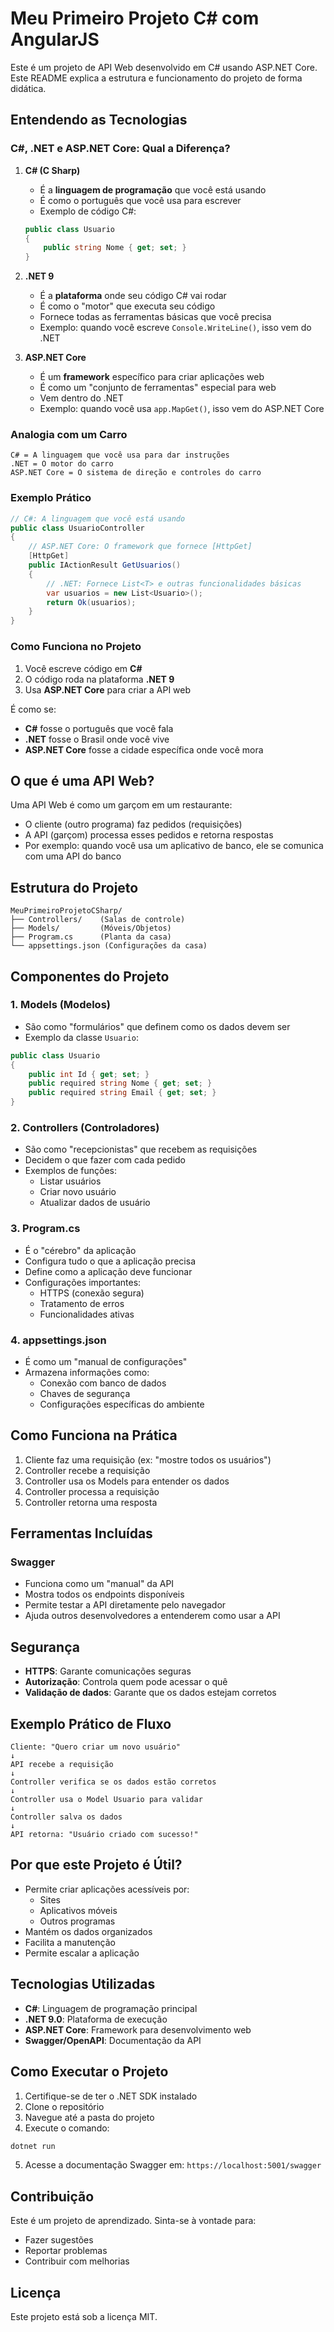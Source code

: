 # Meu Primeiro Projeto C# com AngularJS

Este é um projeto de API Web desenvolvido em C# usando ASP.NET Core. Este README explica a estrutura e funcionamento do projeto de forma didática.

## Entendendo as Tecnologias

### C#, .NET e ASP.NET Core: Qual a Diferença?

1. **C# (C Sharp)**
   - É a **linguagem de programação** que você está usando
   - É como o português que você usa para escrever
   - Exemplo de código C#:
   ```csharp
   public class Usuario
   {
       public string Nome { get; set; }
   }
   ```

2. **.NET 9**
   - É a **plataforma** onde seu código C# vai rodar
   - É como o "motor" que executa seu código
   - Fornece todas as ferramentas básicas que você precisa
   - Exemplo: quando você escreve `Console.WriteLine()`, isso vem do .NET

3. **ASP.NET Core**
   - É um **framework** específico para criar aplicações web
   - É como um "conjunto de ferramentas" especial para web
   - Vem dentro do .NET
   - Exemplo: quando você usa `app.MapGet()`, isso vem do ASP.NET Core

### Analogia com um Carro
```
C# = A linguagem que você usa para dar instruções
.NET = O motor do carro
ASP.NET Core = O sistema de direção e controles do carro
```

### Exemplo Prático
```csharp
// C#: A linguagem que você está usando
public class UsuarioController
{
    // ASP.NET Core: O framework que fornece [HttpGet]
    [HttpGet]
    public IActionResult GetUsuarios()
    {
        // .NET: Fornece List<T> e outras funcionalidades básicas
        var usuarios = new List<Usuario>();
        return Ok(usuarios);
    }
}
```

### Como Funciona no Projeto
1. Você escreve código em **C#**
2. O código roda na plataforma **.NET 9**
3. Usa **ASP.NET Core** para criar a API web

É como se:
- **C#** fosse o português que você fala
- **.NET** fosse o Brasil onde você vive
- **ASP.NET Core** fosse a cidade específica onde você mora

## O que é uma API Web?

Uma API Web é como um garçom em um restaurante:
- O cliente (outro programa) faz pedidos (requisições)
- A API (garçom) processa esses pedidos e retorna respostas
- Por exemplo: quando você usa um aplicativo de banco, ele se comunica com uma API do banco

## Estrutura do Projeto

```
MeuPrimeiroProjetoCSharp/
├── Controllers/    (Salas de controle)
├── Models/         (Móveis/Objetos)
├── Program.cs      (Planta da casa)
└── appsettings.json (Configurações da casa)
```

## Componentes do Projeto

### 1. Models (Modelos)
- São como "formulários" que definem como os dados devem ser
- Exemplo da classe `Usuario`:
```csharp
public class Usuario
{
    public int Id { get; set; }
    public required string Nome { get; set; }
    public required string Email { get; set; }
}
```

### 2. Controllers (Controladores)
- São como "recepcionistas" que recebem as requisições
- Decidem o que fazer com cada pedido
- Exemplos de funções:
  - Listar usuários
  - Criar novo usuário
  - Atualizar dados de usuário

### 3. Program.cs
- É o "cérebro" da aplicação
- Configura tudo o que a aplicação precisa
- Define como a aplicação deve funcionar
- Configurações importantes:
  - HTTPS (conexão segura)
  - Tratamento de erros
  - Funcionalidades ativas

### 4. appsettings.json
- É como um "manual de configurações"
- Armazena informações como:
  - Conexão com banco de dados
  - Chaves de segurança
  - Configurações específicas do ambiente

## Como Funciona na Prática

1. Cliente faz uma requisição (ex: "mostre todos os usuários")
2. Controller recebe a requisição
3. Controller usa os Models para entender os dados
4. Controller processa a requisição
5. Controller retorna uma resposta

## Ferramentas Incluídas

### Swagger
- Funciona como um "manual" da API
- Mostra todos os endpoints disponíveis
- Permite testar a API diretamente pelo navegador
- Ajuda outros desenvolvedores a entenderem como usar a API

## Segurança

- **HTTPS**: Garante comunicações seguras
- **Autorização**: Controla quem pode acessar o quê
- **Validação de dados**: Garante que os dados estejam corretos

## Exemplo Prático de Fluxo

```
Cliente: "Quero criar um novo usuário"
↓
API recebe a requisição
↓
Controller verifica se os dados estão corretos
↓
Controller usa o Model Usuario para validar
↓
Controller salva os dados
↓
API retorna: "Usuário criado com sucesso!"
```

## Por que este Projeto é Útil?

- Permite criar aplicações acessíveis por:
  - Sites
  - Aplicativos móveis
  - Outros programas
- Mantém os dados organizados
- Facilita a manutenção
- Permite escalar a aplicação

## Tecnologias Utilizadas

- **C#**: Linguagem de programação principal
- **.NET 9.0**: Plataforma de execução
- **ASP.NET Core**: Framework para desenvolvimento web
- **Swagger/OpenAPI**: Documentação da API

## Como Executar o Projeto

1. Certifique-se de ter o .NET SDK instalado
2. Clone o repositório
3. Navegue até a pasta do projeto
4. Execute o comando:
```bash
dotnet run
```
5. Acesse a documentação Swagger em: `https://localhost:5001/swagger`

## Contribuição

Este é um projeto de aprendizado. Sinta-se à vontade para:
- Fazer sugestões
- Reportar problemas
- Contribuir com melhorias

## Licença

Este projeto está sob a licença MIT. 